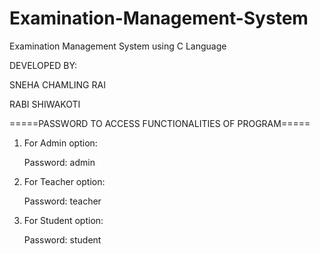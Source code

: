# Examination-Management-System
Examination Management System using C Language



DEVELOPED BY:

SNEHA CHAMLING RAI 

RABI SHIWAKOTI



=====PASSWORD TO ACCESS FUNCTIONALITIES OF PROGRAM=====

1. For Admin option:

   Password: admin

2. For Teacher option:

   Password: teacher

3. For Student option:

   Password: student

